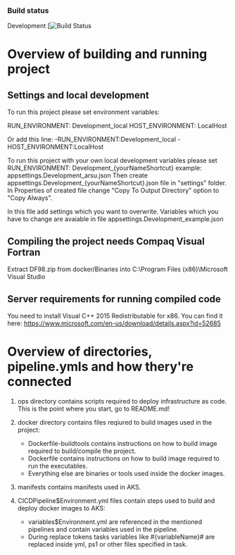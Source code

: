 ### Build status
Development
[![Build Status](https://yourbuildpipeline.com)

# Overview of building and running project

## Settings and local development
To run this project please set environment variables:

RUN_ENVIRONMENT: Development_local
HOST_ENVIRONMENT: LocalHost

Or add this line: -RUN_ENVIRONMENT:Development_local -HOST_ENVIRONMENT:LocalHost

To run this project with your own local development variables please set
RUN_ENVIRONMENT: Development_{yourNameShortcut} example: appsettings.Development_arsu.json
Then create appsettings.Development_{yourNameShortcut}.json file in "settings" folder. In Properties of created file change "Copy To Output Directory" option to "Copy Always". 

In this file add settings which you want to overwrite.
Variables which you have to change are avaiable in file appsettings.Development_example.json

## Compiling the project needs Compaq Visual Fortran
Extract DF98.zip from docker/Binaries into C:\Program Files (x86)\Microsoft Visual Studio

## Server requirements for running compiled code
You need to install Visual C++ 2015 Redistributable for x86. You can find it here:
https://www.microsoft.com/en-us/download/details.aspx?id=52685

# Overview of directories, pipeline.ymls and how thery're connected
 1. ops directory contains scripts required to deploy infrastructure as code. This is the point where you start, go to README.md!
    
 2. docker directory contains files reqiured to build images used in the project:
    - Dockerfile-buildtools contains instructions on how to build image required to build/compile the project.
    - Dockerfile contains instructions on how to build image required to run the executables.
    - Everything else are binaries or tools used inside the docker images.
 3. manifests contains manifests used in AKS.
 4. CICDPipeline$Environment.yml files contain steps used to build and deploy docker images to AKS:
    - variables$Environment.yml are referenced in the mentioned pipelines and contain variables used in the pipeline.
    - During replace tokens tasks variables like #{variableName}# are replaced inside yml, ps1 or other files specified in task.
